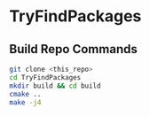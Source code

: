 # TryFindPackages

## Build Repo Commands

```bash
git clone <this_repo>
cd TryFindPackages
mkdir build && cd build
cmake ..
make -j4
```